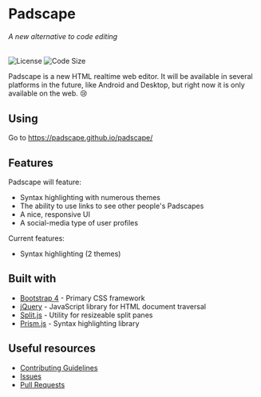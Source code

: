 # Padscape
###### A new alternative to code editing

![License](https://img.shields.io/github/license/padscape/padscape)
![Code Size](https://img.shields.io/github/languages/code-size/padscape/padscape)

Padscape is a new HTML realtime web editor. It will be available in several platforms in the future, like Android and Desktop, but right now it is only available on the web. :cry:

## Using
Go to https://padscape.github.io/padscape/

## Features
Padscape will feature:
- Syntax highlighting with numerous themes
- The ability to use links to see other people's Padscapes
- A nice, responsive UI
- A social-media type of user profiles

Current features:
- Syntax highlighting (2 themes)

## Built with
- [Bootstrap 4](https://getbootstrap.com/) - Primary CSS framework
- [jQuery](https://jquery.com/) - JavaScript library for HTML document traversal
- [Split.js](https://split.js.org/) - Utility for resizeable split panes
- [Prism.js](https://prismjs.com/) - Syntax highlighting library

## Useful resources
- [Contributing Guidelines](https://github.com/padscape/padscape/blob/master/CONTRIBUTING.md)
- [Issues](https://github.com/padscape/padscape/issues)
- [Pull Requests](https://github.com/padscape/padscape/pulls)
